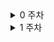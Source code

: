 <details>
<summary>0 주차</summary>
<div markdown="1">

| 제목 | 링크 | 난이도 |
|--|--|--|
| Longest Common Prefix | https://leetcode.com/problems/longest-common-prefix/ | Easy |
| Integer to Roman | https://leetcode.com/problems/integer-to-roman/ | Medium |
| Minimum Sum of Four Digit Number After Splitting Digits | https://leetcode.com/problems/minimum-sum-of-four-digit-number-after-splitting-digits/description/ | Easy |
  
</div>
</details>

<details>
<summary>1 주차</summary>
<div markdown="1">

| 제목 | 링크 | 난이도 |
|--|--|--|
| Minimum Number of Operations to Convert Time | [https://leetcode.com/problems/longest-common-prefix/](https://leetcode.com/problems/minimum-number-of-operations-to-convert-time/) | Easy |
| Largest Odd Number in String | [https://leetcode.com/problems/integer-to-roman/](https://leetcode.com/problems/largest-odd-number-in-string/) | Easy |
| Assign Cookies | [https://leetcode.com/problems/minimum-sum-of-four-digit-number-after-splitting-digits/description/](https://leetcode.com/problems/assign-cookies/) | Easy |
  
</div>
</details>

